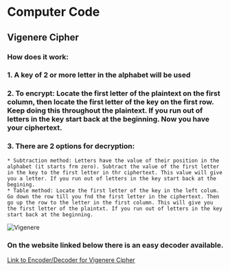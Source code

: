 # Computer Code
## Vigenere Cipher 
### How does it work:
### 1. A key of 2 or more letter in the alphabet will be used
### 2. To encrypt: Locate the first letter of the plaintext on the first column, then locate the first letter of the key on the first row. Keep doing this throughout the plaintext. If you run out of letters in the key start back at the beginning. Now you have your ciphertext.
### 3. There are 2 options for decryption:
    * Subtraction method: Letters have the value of their position in the alphabet (it starts frm zero). Subtract the value of the first letter in the key to the first letter in thr ciphertext. This value will give you a letter. If you run out of letters in the key start back at the begining.
    * Table method: Locate the first letter of the key in the left colum. Go down the row till you fnd the first letter in the ciphertext. Then go up the row to the letter in the first column. This will give you the first letter of the plaintxt. If you run out of letters in the key start back at the beginning.

![Vigenere](https://user-images.githubusercontent.com/72951482/142250285-3249a34e-b803-413c-8137-aaef12b70363.png)
### On the website linked below there is an easy decoder available.

[Link to Encoder/Decoder for Vigenere Cipher](https://cryptii.com/pipes/vigenere-cipher)
